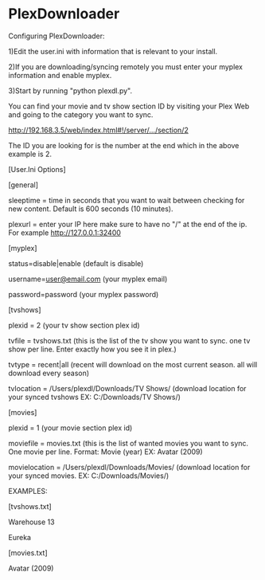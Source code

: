 PlexDownloader
==============
Configuring PlexDownloader:

1)Edit the user.ini with information that is relevant to your install.

2)If you are downloading/syncing remotely you must enter your myplex information and enable myplex.

3)Start by running "python plexdl.py".

You can find your movie and tv show section ID by visiting your Plex Web and going to the category you want to sync.

http://192.168.3.5/web/index.html#!/server/.../section/2

The ID you are looking for is the number at the end which in the above example is 2.


[User.Ini Options]

[general]

sleeptime = time in seconds that you want to wait between checking for new content. Default is 600 seconds (10 minutes).

plexurl = enter your IP here make sure to have no "/" at the end of the ip. For example http://127.0.0.1:32400

[myplex]

status=disable|enable (default is disable)

username=user@email.com (your myplex email)

password=password (your myplex password)

[tvshows]

plexid = 2 (your tv show section plex id)

tvfile = tvshows.txt (this is the list of the tv show you want to sync. one tv show per line. Enter exactly how you see it in plex.)

tvtype = recent|all (recent will download on the most current season. all will download every season)

tvlocation = /Users/plexdl/Downloads/TV Shows/ (download location for your synced tvshows EX: C:/Downloads/TV Shows/)

[movies]

plexid = 1 (your movie section plex id)

moviefile = movies.txt (this is the list of wanted movies you want to sync. One movie per line. Format: Movie (year) EX: Avatar (2009)

movielocation = /Users/plexdl/Downloads/Movies/ (download location for your synced movies. EX: C:/Downloads/Movies/)

EXAMPLES:

[tvshows.txt]

Warehouse 13

Eureka

[movies.txt]

Avatar (2009)
